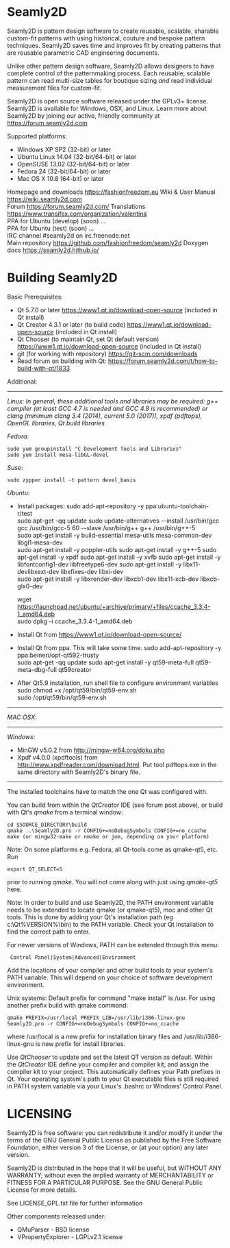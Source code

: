 Seamly2D
====================

Seamly2D is pattern design software to create reusable, scalable, sharable custom-fit patterns with using historical, couture and bespoke pattern techniques. Seamly2D saves time and improves fit by creating patterns that are reusable parametric CAD engineering documents. 

Unlike other pattern design software, Seamly2D allows designers to have complete control of the patternmaking process. Each reusable, scalable pattern can read multi-size tables for boutique sizing *and* read individual measurement files for custom-fit.

Seamly2D is open source software released under the GPLv3+ license.  Seamly2D is available for Windows, OSX, and Linux.  Learn more about Seamly2D by joining our active, friendly community at https://forum.seamly2d.com

Supported platforms:  
   * Windows XP SP2 (32-bit) or later   
   * Ubuntu Linux 14.04 (32-bit/64-bit) or later   
   * OpenSUSE 13.02 (32-bit/64-bit) or later   
   * Fedora 24 (32-bit/64-bit) or later  
   * Mac OS X 10.8 (64-bit) or later  

Homepage and downloads     https://fashionfreedom.eu
Wiki & User Manual         https://wiki.seamly2d.com  
Forum                      https://forum.seamly2d.com/ 
Translations               https://www.transifex.com/organization/valentina  
PPA for Ubuntu (develop)   (soon) ...  
PPA for Ubuntu (test)      (soon) ...  
IRC channel                #seamly2d on irc.freenode.net  
Main repository            https://github.com/fashionfreedom/seamly2d
Doxygen docs               https://seamly2d.hithub.io/  

Building Seamly2D
================

Basic Prerequisites:  
   * Qt 5.7.0 or later https://www1.qt.io/download-open-source (included in Qt install)  
   * Qt Creator 4.3.1 or later (to build code) https://www1.qt.io/download-open-source (included in Qt install)  
   * Qt Chooser (to maintain Qt, set Qt default version) https://www1.qt.io/download-open-source (included in Qt install)  
   * git (for working with repository)  https://git-scm.com/downloads  
   * Read forum on building with Qt: https://forum.seamly2d.com/t/how-to-build-with-qt/1833
   
Additional:
________________
*Linux: In general, these additional tools and libraries may be required:
 g++ compiler (at least GCC 4.7 is needed and GCC 4.8 is recommended) or clang (minimum clang 3.4 (2014), current 5.0 (2017)), xpdf (pdftops), OpenGL libraries, Qt build libraries*

<em>Fedora</em>: 
     
    sudo yum groupinstall "C Development Tools and Libraries"  
    sudo yum install mesa-libGL-devel  
     
<em>Suse</em>: 
     
    sudo zypper install -t pattern devel_basis  
         
<em>Ubuntu</em>:  
 
* Install packages:
    sudo add-apt-repository -y ppa:ubuntu-toolchain-r/test     
    sudo apt-get -qq update
    sudo update-alternatives --install /usr/bin/gcc gcc /usr/bin/gcc-5 60 --slave /usr/bin/g++ g++ /usr/bin/g++-5  
    sudo apt-get install -y build-essential mesa-utils mesa-common-dev libgl1-mesa-dev  
    sudo apt-get install -y poppler-utils 
    sudo apt-get install -y g++-5 
    sudo apt-get install -y xpdf 
    sudo apt-get install -y xvfb 
    sudo apt-get install -y libfontconfig1-dev libfreetype6-dev 
    sudo apt-get install -y libx11-devlibxext-dev libxfixes-dev libxi-dev  
    sudo apt-get install -y libxrender-dev libxcb1-dev libx11-xcb-dev libxcb-glx0-dev 
     
    wget https://launchpad.net/ubuntu/+archive/primary/+files/ccache_3.3.4-1_amd64.deb  
    sudo dpkg -i ccache_3.3.4-1_amd64.deb 
  
* Install Qt from https://www1.qt.io/download-open-source/ 
* Install Qt from ppa. This will take some time. 
    sudo add-apt-repository -y ppa:beineri/opt-qt592-trusty  
    sudo apt-get -qq update 
    sudo apt-get install -y qt59-meta-full qt59-meta-dbg-full qt59creator 
* After Qt5.9 installation, run shell file to configure environment variables 
    sudo chmod +x /opt/qt59/bin/qt59-env.sh  
    sudo /opt/qt59/bin/qt59-env.sh  
   
________________

 <em>MAC OSX</em>:  
________________

<em>Windows</em>: 

* MinGW v5.0.2 from http://mingw-w64.org/doku.php  
* Xpdf v4.0.0 (xpdftools) from http://www.xpdfreader.com/download.html. Put tool pdftops.exe in the same directory with Seamly2D's binary file.  

________________

The installed toolchains have to match the one Qt was configured with.

You can build from within the <em>QtCreator</em> IDE (see forum post above), or build with Qt's <em>qmake</em> from a terminal window:

    cd $SOURCE_DIRECTORY\build
    qmake ..\Seamly2D.pro -r CONFIG+=noDebugSymbols CONFIG+=no_ccache
    make (or mingw32-make or nmake or jom, depending on your platform)

Note: On some platforms e.g. Fedora, all Qt-tools come as qmake-qt5, etc. Run 

    export QT_SELECT=5

prior to running <em>qmake</em>. You will not come along with just using <em>qmake-qt5</em> here.

Note: In order to build and use Seamly2D, the PATH environment variable needs to be extended to locate qmake (or qmake-qt5), moc and other Qt tools. This is done by adding your Qt's installation path (eg c:\Qt\%VERSION%\bin) to the PATH variable. Check your Qt installation to find the correct path to enter. 

For newer versions of Windows, PATH can be extended through this menu:

     Control Panel|System|Advanced|Environment

Add the locations of your compiler and other build tools to your system's PATH variable. This will depend on your choice of software development environment.

Unix systems: 
Default prefix for command "make install" is /usr. For using another prefix build with qmake command:

    qmake PREFIX=/usr/local PREFIX_LIB=/usr/lib/i386-linux-gnu Seamly2D.pro -r CONFIG+=noDebugSymbols CONFIG+=no_ccache

where /usr/local is a new prefix for installation binary files and /usr/lib/i386-linux-gnu is new prefix for install libraries.  

Use <em>QtChooser</em> to update and set the latest QT version as default. Within the <em>QtCreator</em> IDE define your compiler and compiler kit, and assign the compiler kit to your project. This automatically defines your Path prefixes in Qt. Your operating system's path to your Qt executable files is still required in PATH system variable via your Linux's .bashrc or Windows' Control Panel.

LICENSING
================
Seamly2D is free software: you can redistribute it and/or modify
it under the terms of the GNU General Public License as published by
the Free Software Foundation, either version 3 of the License, or
(at your option) any later version.

Seamly2D is distributed in the hope that it will be useful,
but WITHOUT ANY WARRANTY; without even the implied warranty of
MERCHANTABILITY or FITNESS FOR A PARTICULAR PURPOSE.  See the
GNU General Public License for more details.

See LICENSE_GPL.txt file for further information

Other components released under:
* QMuParser - BSD license
* VPropertyExplorer - LGPLv2.1 license

